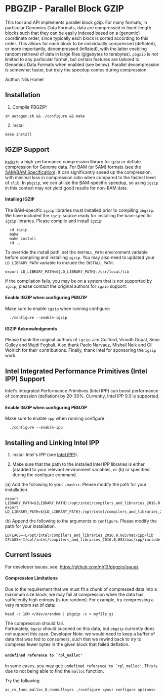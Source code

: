 # PBGZIP - Parallel Block GZIP

This tool and API implements parallel block gzip.
For many formats, in particular Genomics Data Formats, data are compressed in fixed-length blocks such that they can be easily indexed based on a (genomic) coordinate order, since typically each block is sorted according to this order.
This allows for each block to be individually compressed (deflated), or more importantly, decompressed (inflated), with the latter enabling random retrieval of data in large files (gigabytes to terabytes).
`pbgzip` is not limited to any particular format, but certain features are tailored to Genomics Data Formats when enabled (see below).
Parallel decompression is somewhat faster, but truly the speedup comes during compression.

Author: Nils Homer

## Installation

1. Compile PBGZIP:
  <pre lang="bash"><code>sh autogen.sh && ./configure && make</code></pre>
2. Install
  <pre lang="bash"><code>make install</code></pre>

## IGZIP Support

[igzip](https://software.intel.com/en-us/articles/igzip-a-high-performance-deflate-compressor-with-optimizations-for-genomic-data) is a high-performance compression library for gzip or deflate compression for Genome data.
For BAM (or SAM) formats (see the [SAM/BAM Specification](https://samtools.github.io/hts-specs/SAMv1.pdf)), it can significantly speed up the compression, with minimal loss in compression ratio when compared to the fastest level of ```zlib```.
In `pbgzip`, we can utilize the BAM-specific speedup, so using `igzip` in this context may not yield good results for non-BAM data.

#### Intalling IGZIP

The BAM-specific `igzip` libraries must installed prior to compiling `pbgzip`.
We have included the `igzip` source ready for installing the bam-specific `igzip` libraries.
Please compile and install `igzip`:

```
  cd igzip
  make
  make install
  cd ..
```

To override the install path, set the `INSTALL_PATH` environment variable before compiling and installing `igzip`.
You may also need to updated your `LD_LIBRARY_PATH` variable to include the `INSTALL_PATH`:

```
export LD_LIBRARY_PATH=${LD_LIBRARY_PATH}:/usr/local/lib
```

If the compilation fails, you may be on a system that is not supported by `igzip`; please contact the original authors for `igzip` support.

#### Enable IGZIP when configuring PBGZIP

Make sure to enable `igzip` when running configure:

```
  ./configure --enable-igzip
```

#### IGZIP Acknowledgments
Please thank the original authors of `igzip`: Jim Guilford, Vinodh Gopal, Sean Gulley and Wajdi Feghali.
Also thank Paolo Narvaez, Mishali Naik and Gil Wolrich for their contributions.
Finally, thank Intel for sponsoring the `igzip` work.

## Intel Integrated Performance Primitives (Intel IPP) Support

Intel's Integrated Performance Primitives (Intel IPP) can boost performance of compression (deflation) by 20-30%.
Currently, Intel IPP 9.0 is supported.

#### Enable IGZIP when configuring PBGZIP

Make sure to enable `ipp` when running configure:

```
  ./configure --enable-ipp
```

## Installing and Linking Intel IPP 

1. Install Intel's IPP (see [Intel IPP](https://software.intel.com/en-us/intel-ipp)]). 

2. Make sure that the path to the installed Intel IPP libraries is either (a)added to your relevant environment variables, or (b) or specified during the configure command.

(a) Add the following to your `.bashrc`.  Please modify the path for your installation. 

```
export LIBRARY_PATH=${LIBRARY_PATH}:/opt/intel/compilers_and_libraries_2016.0.083/mac/ipp/lib
export LD_LIBRARY_PATH=${LD_LIBRARY_PATH}:/opt/intel/compilers_and_libraries_2016.0.083/mac/ipp/lib
```

(b) Append the following to the arguments to `configure`.  Please modify the path for your installation.

```
LDFLAGS=-L/opt/intel/compilers_and_libraries_2016.0.083/mac/ipp/lib CFLAGS=-I/opt/intel/compilers_and_libraries_2016.0.083/mac/ipp/include
```

## Current Issues

For developer issues, see: https://github.com/nh13/pbgzip/issues


#### Compression Limitations

Due to the requirement that we must fit a chunk of compressed data into a maximum size block, we may fail at compression when the data has sufficiently high entropy (is too random).
For example, try compressing a very random set of data:

```
head -c 10M </dev/urandom | pbgzip -c > myfile.gz
```

The compression should fail.  
Fortunately, ```bgzip``` should succeed on this data, but ```pbgzip``` currently does not support this case.
Developer Note: we would need to keep a buffer of data that was fed to consumers, such that we rewind back to try to compress fewer bytes in the given block that failed deflation.

#### ```undefined reference to `rpl_malloc'```

In same cases, you may get: ```undefined reference to `rpl_malloc'```. This is due to not being able to find the `malloc` function.

Try the following:

```
ac_cv_func_malloc_0_nonnull=yes ./configure <your configure options>
```
